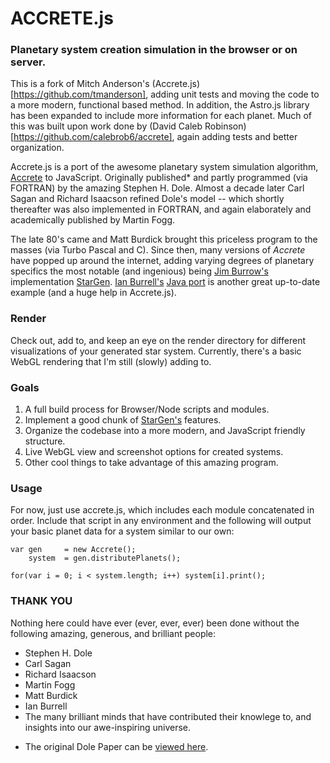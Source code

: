 # ACCRETE.js
### Planetary system creation simulation in the browser or on server.

This is a fork of Mitch Anderson's (Accrete.js)[https://github.com/tmanderson], adding unit tests and moving the code to a more modern, functional based method. In addition, the Astro.js library has been expanded to include more information for each planet. Much of this was built upon work done by (David Caleb Robinson)[https://github.com/calebrob6/accrete], again adding tests and better organization.

Accrete.js is a port of the awesome planetary system simulation algorithm, [Accrete](http://www.rand.org/pubs/papers/P4226.html) to JavaScript. Originally published* and partly programmed (via FORTRAN) by the amazing Stephen H. Dole. Almost a decade later Carl Sagan and Richard Isaacson refined Dole's model -- which shortly thereafter was also implemented in FORTRAN, and again elaborately and academically published by Martin Fogg.

The late 80's came and Matt Burdick brought this priceless program to the masses (via Turbo Pascal and C). Since then, many versions of *Accrete* have popped up around the internet, adding varying degrees of planetary specifics the most notable (and ingenious) being [Jim Burrow's](http://www.eldacur.com/~brons/) implementation [StarGen](http://www.eldacur.com/~brons/NerdCorner/StarGen/StarGen.html). [Ian Burrell's](http://znark.com/) [Java port](http://znark.com/create/accrete.html) is another great up-to-date example (and a huge help in Accrete.js).

### Render
Check out, add to, and keep an eye on the render directory for different visualizations of your generated star system. Currently, there's a basic WebGL rendering that I'm still (slowly) adding to.

### Goals
1. A full build process for Browser/Node scripts and modules.
2. Implement a good chunk of [StarGen's](http://www.eldacur.com/~brons/NerdCorner/StarGen/StarGen.html) features.
3. Organize the codebase into a more modern, and JavaScript friendly structure.
4. Live WebGL view and screenshot options for created systems.
5. Other cool things to take advantage of this amazing program.

### Usage
For now, just use accrete.js, which includes each module concatenated in order. Include that script in any environment and the following will output your basic planet data for a system similar to our own:

```
var gen 	= new Accrete();
	system 	= gen.distributePlanets();

for(var i = 0; i < system.length; i++) system[i].print();
```

### THANK YOU
Nothing here could have ever (ever, ever, ever) been done without the following amazing, generous, and brilliant people:

- Stephen H. Dole
- Carl Sagan
- Richard Isaacson
- Martin Fogg
- Matt Burdick
- Ian Burrell
- The many brilliant minds that have contributed their knowlege to, and insights into our awe-inspiring universe.

* The original Dole Paper can be [viewed here](http://www.rand.org/pubs/papers/2005/P4226.pdf).
